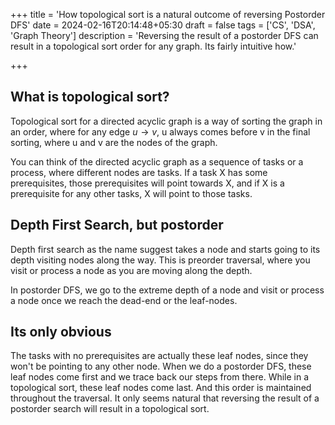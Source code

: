 +++
title = 'How topological sort is a natural outcome of reversing Postorder DFS'
date = 2024-02-16T20:14:48+05:30
draft = false
tags = ['CS', 'DSA', 'Graph Theory']
description = 'Reversing the result of a postorder DFS can result in a topological sort order for any graph. Its fairly intuitive how.'

+++

## What is topological sort?

Topological sort for a directed acyclic graph is a way of sorting the graph in an order, where for any edge $u \to v$, u always comes before v in the final sorting, where u and v are the nodes of the graph.

You can think of the directed acyclic graph as a sequence of tasks or a process, where different nodes are tasks. If a task X has some prerequisites, those prerequisites will point towards X, and if X is a prerequisite for any other tasks, X will point to those tasks.

## Depth First Search, but postorder

Depth first search as the name suggest takes a node and starts going to its depth visiting nodes along the way. This is preorder traversal, where you visit or process a node as you are moving along the depth.

In postorder DFS, we go to the extreme depth of a node and visit or process a node once we reach the dead-end or the leaf-nodes. 

## Its only obvious

The tasks with no prerequisites are actually these leaf nodes, since they won't be pointing to any other node. When we do a postorder DFS, these leaf nodes come first and we trace back our steps from there. While in a topological sort, these leaf nodes come last. And this order is maintained throughout the traversal. It only seems natural that reversing the result of a postorder search will result in a topological sort.
